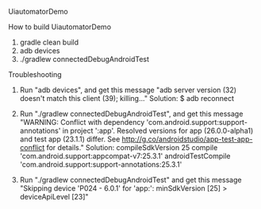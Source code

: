 UiautomatorDemo

How to build UiautomatorDemo
1. gradle clean build
2. adb devices
3. ./gradlew connectedDebugAndroidTest


Troubleshooting

1. Run "adb devices", and get this message "adb server version (32) doesn't match this client (39); killing..."
Solution: $ adb reconnect

2. Run "./gradlew connectedDebugAndroidTest", and get this message "WARNING: Conflict with dependency 'com.android.support:support-annotations' in project ':app'. Resolved versions for app (26.0.0-alpha1) and test app (23.1.1) differ. See http://g.co/androidstudio/app-test-app-conflict for details."
Solution: 
compileSdkVersion 25
compile 'com.android.support:appcompat-v7:25.3.1'
androidTestCompile 'com.android.support:support-annotations:25.3.1'

3. Run "./gradlew connectedDebugAndroidTest" and get this message "Skipping device 'P024 - 6.0.1' for 'app:': minSdkVersion [25] > deviceApiLevel [23]"
